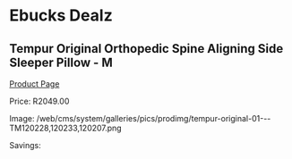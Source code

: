 
# Ebucks Dealz
## Tempur Original Orthopedic Spine Aligning Side Sleeper Pillow - M
[Product Page](https://www.ebucks.com/web/shop/productSelected.do?prodId=1228151115&catId=704984344)

Price: R2049.00

Image: /web/cms/system/galleries/pics/prodimg/tempur-original-01---TM120228,120233,120207.png

Savings: 


	